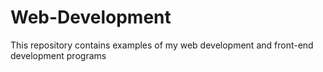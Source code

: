 # Web-Development
This repository contains examples of my web development and front-end development programs
